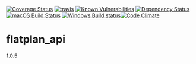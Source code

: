 [![Coverage Status](https://coveralls.io/repos/github/Peterfurax/flatplan_api/badge.svg?branch=master)](https://coveralls.io/github/Peterfurax/flatplan_api?branch=master) [![travis](https://travis-ci.org/Peterfurax/flatplan_api.svg?branch=master)](https://travis-ci.org/Peterfurax/flatplan_api) [![Known Vulnerabilities](https://snyk.io/test/github/peterfurax/flatplan_api/badge.svg)](https://snyk.io/test/github/peterfurax/flatplan_api) [![Dependency Status](https://david-dm.org/peterfurax/flatPlan_api.svg)](https://david-dm.org/peterfurax/flatPlan_api) [![macOS Build Status](https://circleci.com/gh/Peterfurax/flatplan_api.svg?style=shield)](https://circleci.com/gh/Peterfurax/flatPlan_api) [![Windows Build status](https://ci.appveyor.com/api/projects/status/github/Peterfurax/flatPlan_api?svg=true&passingText=build%20-%20OK)](https://ci.appveyor.com/project/jshint/jshint/branch/master)[![Code Climate](https://codeclimate.com/github/Peterfurax/flatplan_api/badges/gpa.svg)](https://codeclimate.com/github/Peterfurax/flatplan_api)

# flatplan_api

1.0.5
